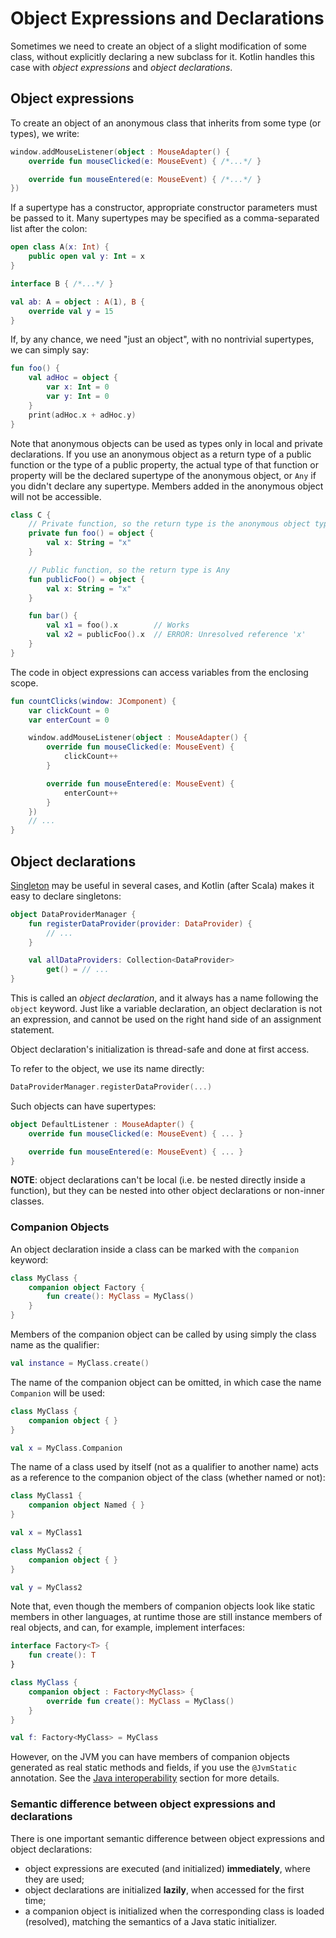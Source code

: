 [//]: # (title: Object Expressions, Object Declarations and Companion Objects)

# Object Expressions and Declarations

Sometimes we need to create an object of a slight modification of some class, without explicitly declaring a new subclass for it.
Kotlin handles this case with *object expressions* and *object declarations*.

## Object expressions

To create an object of an anonymous class that inherits from some type (or types), we write:



```kotlin
window.addMouseListener(object : MouseAdapter() {
    override fun mouseClicked(e: MouseEvent) { /*...*/ }

    override fun mouseEntered(e: MouseEvent) { /*...*/ }
})
```


If a supertype has a constructor, appropriate constructor parameters must be passed to it.
Many supertypes may be specified as a comma-separated list after the colon:



```kotlin
open class A(x: Int) {
    public open val y: Int = x
}

interface B { /*...*/ }

val ab: A = object : A(1), B {
    override val y = 15
}
```


If, by any chance, we need "just an object", with no nontrivial supertypes, we can simply say:



```kotlin
fun foo() {
    val adHoc = object {
        var x: Int = 0
        var y: Int = 0
    }
    print(adHoc.x + adHoc.y)
}
```


Note that anonymous objects can be used as types only in local and private declarations. If you use an anonymous object as a
return type of a public function or the type of a public property, the actual type of that function or property
will be the declared supertype of the anonymous object, or `Any` if you didn't declare any supertype. Members added
in the anonymous object will not be accessible.



```kotlin
class C {
    // Private function, so the return type is the anonymous object type
    private fun foo() = object {
        val x: String = "x"
    }

    // Public function, so the return type is Any
    fun publicFoo() = object {
        val x: String = "x"
    }

    fun bar() {
        val x1 = foo().x        // Works
        val x2 = publicFoo().x  // ERROR: Unresolved reference 'x'
    }
}
```


The code in object expressions can access variables from the enclosing scope.



```kotlin
fun countClicks(window: JComponent) {
    var clickCount = 0
    var enterCount = 0

    window.addMouseListener(object : MouseAdapter() {
        override fun mouseClicked(e: MouseEvent) {
            clickCount++
        }

        override fun mouseEntered(e: MouseEvent) {
            enterCount++
        }
    })
    // ...
}
```


## Object declarations

[Singleton](http://en.wikipedia.org/wiki/Singleton_pattern) may be useful in several cases,
and Kotlin (after Scala) makes it easy to declare singletons:



```kotlin
object DataProviderManager {
    fun registerDataProvider(provider: DataProvider) {
        // ...
    }

    val allDataProviders: Collection<DataProvider>
        get() = // ...
}
```


This is called an *object declaration*, and it always has a name following the `object` keyword.
Just like a variable declaration, an object declaration is not an expression, and cannot be used on the right hand side of an assignment statement.

Object declaration's initialization is thread-safe and done at first access.

To refer to the object, we use its name directly:



```kotlin
DataProviderManager.registerDataProvider(...)
```


Such objects can have supertypes:



```kotlin
object DefaultListener : MouseAdapter() {
    override fun mouseClicked(e: MouseEvent) { ... }

    override fun mouseEntered(e: MouseEvent) { ... }
}
```


**NOTE**: object declarations can't be local (i.e. be nested directly inside a function), but they can be nested into other object declarations or non-inner classes.


### Companion Objects

An object declaration inside a class can be marked with the `companion` keyword:



```kotlin
class MyClass {
    companion object Factory {
        fun create(): MyClass = MyClass()
    }
}
```


Members of the companion object can be called by using simply the class name as the qualifier:



```kotlin
val instance = MyClass.create()
```


The name of the companion object can be omitted, in which case the name `Companion` will be used:



```kotlin
class MyClass {
    companion object { }
}

val x = MyClass.Companion
```


The name of a class used by itself (not as a qualifier to another name) acts as a reference to the companion
object of the class (whether named or not):



```kotlin
class MyClass1 {
    companion object Named { }
}

val x = MyClass1

class MyClass2 {
    companion object { }
}

val y = MyClass2
```


Note that, even though the members of companion objects look like static members in other languages, at runtime those
are still instance members of real objects, and can, for example, implement interfaces:



```kotlin
interface Factory<T> {
    fun create(): T
}

class MyClass {
    companion object : Factory<MyClass> {
        override fun create(): MyClass = MyClass()
    }
}

val f: Factory<MyClass> = MyClass
```


However, on the JVM you can have members of companion objects generated as real static methods and fields, if you use
the `@JvmStatic` annotation. See the [Java interoperability](java-to-kotlin-interop.md#static-fields) section
for more details.


### Semantic difference between object expressions and declarations

There is one important semantic difference between object expressions and object declarations:

* object expressions are executed (and initialized) **immediately**, where they are used;
* object declarations are initialized **lazily**, when accessed for the first time;
* a companion object is initialized when the corresponding class is loaded (resolved), matching the semantics of a Java static initializer.

